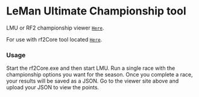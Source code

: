 # LeMan Ultimate Championship tool

LMU or RF2 championship viewer [`Here`](https://rf2svelte.pages.dev).

For use with rf2Core tool located [`Here`](https://github.com/cmcarowland/rf2Core/releases/tag/v1.0.0).

### Usage

Start the rf2Core.exe and then start LMU. Run a single race with the championship options you want for the season. Once you complete a race, your results will be saved as a JSON. Go to the viewer site above and upload your JSON to view the points.
